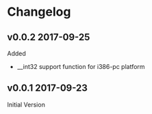 
# Changelog

## v0.0.2 2017-09-25

Added
 * __int32 support function for i386-pc platform

## v0.0.1 2017-09-23

Initial Version